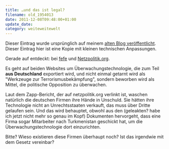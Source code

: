 ```yaml
---
title: …und das ist legal?
filename: old_1954013
date: 2011-12-08T09:48:00+01:00
update_date:
category: weiteweitewelt
---
```

Dieser Eintrag wurde ursprünglich auf meinem [alten Blog veröffentlicht](https://stu.blogger.de/stories/1954013/). Dieser Eintrag hier ist eine Kopie mit kleinen technischen Anpassungen.

Gerade auf entdeckt: bei [fefe](http://blog.fefe.de/?ts=b01edd52) und [Netzpolitik.org](http://netzpolitik.org/2011/zapp-deutsche-uberwachungstechnik-im-ausland/).

Es geht auf beiden Websites um Überwachungstechnologie, die zum Teil **aus Deutschland** exportiert wird, und nicht einmal getarnt wird als "Werkzeuge zur Terrorismusbekämpfung", sondern beworben wird als Mittel, die politische Opposition zu überwachen.

Laut dem Zapp-Bericht, der auf netzpolitik.org verlinkt ist, waschen natürlich die deutschen Firmen ihre Hände in Unschuld. Sie hätten ihre Technologie nicht an Unrechtsstaaten verkauft, das muss über Dritte gelaufen sein. Und das wird behauptet, obwohl aus den (geleakten? habe ich jetzt nicht mehr so genau im Kopf) Dokumenten hervorgeht, dass eine Firma sogar Mitarbeiter nach Turkmenistan geschickt hat, um die Überwachungstechnologie dort einzurichten.

Bitte? Wieso existieren diese Firmen überhaupt noch? Ist das irgendwie mit dem Gesetz vereinbar?
